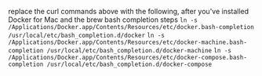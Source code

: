 replace the curl commands above with the following, after you've installed Docker for Mac and the brew bash completion steps
`ln -s /Applications/Docker.app/Contents/Resources/etc/docker.bash-completion /usr/local/etc/bash_completion.d/docker`
`ln -s /Applications/Docker.app/Contents/Resources/etc/docker-machine.bash-completion /usr/local/etc/bash_completion.d/docker-machine`
`ln -s /Applications/Docker.app/Contents/Resources/etc/docker-compose.bash-completion /usr/local/etc/bash_completion.d/docker-compose`
